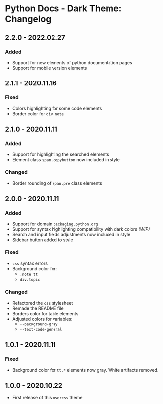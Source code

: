 # Python Docs - Dark Theme: Changelog


## **2.2.0** - 2022.02.27
### Added
- Support for new elements of python documentation pages
- Support for mobile version elements


## **2.1.1** - 2020.11.16
### Fixed
- Colors highlighting for some code elements
- Border color for `div.note`


## **2.1.0** - 2020.11.11
### Added
- Support for highlighting the searched elements
- Element class `span.copybutton` now included in style

### Changed
- Border rounding of `span.pre` class elements


## **2.0.0** - 2020.11.11
### Added
- Support for domain `packaging.python.org`
- Support for syntax highlighting compatibility with dark colors *(WIP)*
- Search and input fields adjustments now included in style
- Sidebar button added to style

### Fixed
- `css` syntax errors
- Background color for:
  - `.note tt`
  - `div.topic`

### Changed
- Refactored the `css` stylesheet
- Remade the README file
- Borders color for table elements
- Adjusted colors for variables:
  - `--background-gray`
  - `--text-code-general`


## **1.0.1** - 2020.11.11
### Fixed
- Background color for `tt.*` elements now gray. White artifacts removed.

## **1.0.0** - 2020.10.22
- First release of this `usercss` theme
